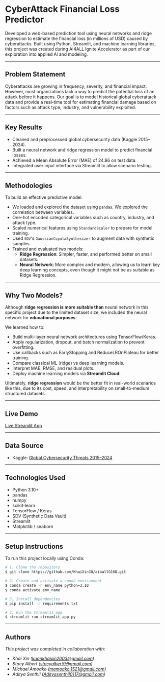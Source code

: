 # CyberAttack Financial Loss Predictor

Developed a web-based prediction tool using neural networks and ridge regression to estimate the financial loss (in millions of USD) caused by cyberattacks. Built using Python, Streamlit, and machine learning libraries, this project was created during AI4ALL Ignite Accelerator as part of our exploration into applied AI and modeling.

---

## Problem Statement

Cyberattacks are growing in frequency, severity, and financial impact. However, most organizations lack a way to predict the potential loss of an attack before it happens. Our goal is to model historical global cyberattack data and provide a real-time tool for estimating financial damage based on factors such as attack type, industry, and vulnerability exploited.

---

## Key Results

- Cleaned and preprocessed global cybersecurity data (Kaggle 2015–2024).
- Built a neural network and ridge regression model to predict financial losses.
- Achieved a Mean Absolute Error (MAE) of 24.96 on test data.
- Integrated user input interface via Streamlit to allow scenario testing.

---

## Methodologies

To build an effective predictive model:

- We loaded and explored the dataset using `pandas`. We explored the correlation between variables. 
- One-hot encoded categorical variables such as country, industry, and attack type.
- Scaled numerical features using `StandardScaler` to prepare for model training.
- Used `SDV`'s `GaussianCopulaSynthesizer` to augment data with synthetic samples.
- Trained and evaluated two models:
  - **Ridge Regression**: Simpler, faster, and performed better on small datasets.
  - **Neural Network**: More complex and modern, allowing us to learn key deep learning concepts, even though it might not be as suitable as Ridge Regression.
---

## Why Two Models?

Although **ridge regression is more suitable than** neural network in this specific project due to the limited dataset size, we included the neural network for **educational purposes**:

We learned how to:

- Build multi-layer neural network architectures using TensorFlow/Keras.
- Apply regularization, dropout, and batch normalization to prevent overfitting.
- Use callbacks such as EarlyStopping and ReduceLROnPlateau for better training.
- Compare classical ML (ridge) vs deep learning models.
- Interpret MAE, RMSE, and residual plots.
- Deploy machine learning models via **Streamlit Cloud**.

Ultimately, **ridge regression** would be the better fit in real-world scenarios like this, due to its cost, speed, and interpretability on small-to-medium structured datasets.

---

## Live Demo

[Live Streamlit App](https://ai4allg16d-jznwalqkp7bva9k2dqg3ge.streamlit.app/)

---

## Data Source

- Kaggle: [Global Cybersecurity Threats 2015–2024](https://www.kaggle.com/)

---

## Technologies Used

- Python 3.10+
- pandas
- numpy
- scikit-learn
- TensorFlow / Keras
- SDV (Synthetic Data Vault)
- Streamlit
- Matplotlib / seaborn

---

## Setup Instructions

To run this project locally using Conda:

```bash
# 1. Clone the repository
$ git clone https://github.com/KhaiXin30/ai4allG16D.git

# 2. Create and activate a conda environment
$ conda create -n env_name python=3.10
$ conda activate env_name

# 3. Install dependencies
$ pip install -r requirements.txt

# 4. Run the Streamlit app
$ streamlit run streamlit_app.py
```

---

## Authors 

*This project was completed in collaboration with:*
- *Khai Xin ([kuankhaixin2003@gmail.com](mailto:jkuankhaixin2003@gmail.com))*
- *Stacy Albert ([stacyalbert9@gmail.com](stacyalbert9@gmail.com))*
- *Michael Amoako ([mamoako.1521@gmail.com](mailto:mamoako.1521@gmail.com))*
- *Aditya Senthil ([Adityasenthil0117@gmail.com](mailto:Adityasenthil0117@gmail.com))*

